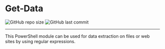                                         
# Get-Data
![GitHub repo size](https://img.shields.io/github/repo-size/parizanov/get-data) ![GitHub last commit](https://img.shields.io/github/last-commit/parizanov/get-data)

---

  This PowerShell module can be used for data extraction on files or web sites by using regular expressions.

